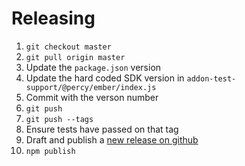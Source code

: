 # Releasing

1. `git checkout master`
1. `git pull origin master`
1. Update the `package.json` version
1. Update the hard coded SDK version in
   `addon-test-support/@percy/ember/index.js`
1. Commit with the verson number
1. `git push`
1. `git push --tags`
1. Ensure tests have passed on that tag
1. Draft and publish a [new release on github](https://github.com/percy/ember-percy/releases)
1. `npm publish`
